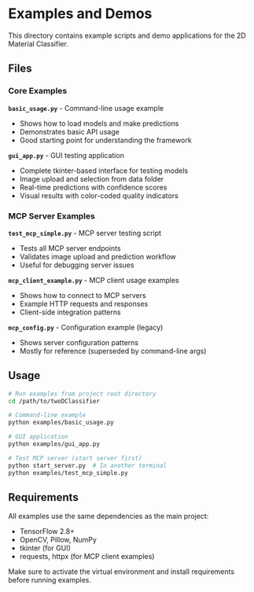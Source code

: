 # Examples and Demos

This directory contains example scripts and demo applications for the 2D Material Classifier.

## Files

### Core Examples

**`basic_usage.py`** - Command-line usage example
- Shows how to load models and make predictions
- Demonstrates basic API usage
- Good starting point for understanding the framework

**`gui_app.py`** - GUI testing application  
- Complete tkinter-based interface for testing models
- Image upload and selection from data folder
- Real-time predictions with confidence scores
- Visual results with color-coded quality indicators

### MCP Server Examples

**`test_mcp_simple.py`** - MCP server testing script
- Tests all MCP server endpoints
- Validates image upload and prediction workflow
- Useful for debugging server issues

**`mcp_client_example.py`** - MCP client usage examples
- Shows how to connect to MCP servers
- Example HTTP requests and responses
- Client-side integration patterns

**`mcp_config.py`** - Configuration example (legacy)
- Shows server configuration patterns
- Mostly for reference (superseded by command-line args)

## Usage

```bash
# Run examples from project root directory
cd /path/to/twoDClassifier

# Command-line example
python examples/basic_usage.py

# GUI application
python examples/gui_app.py

# Test MCP server (start server first)
python start_server.py  # In another terminal
python examples/test_mcp_simple.py
```

## Requirements

All examples use the same dependencies as the main project:
- TensorFlow 2.8+
- OpenCV, Pillow, NumPy
- tkinter (for GUI)
- requests, httpx (for MCP client examples)

Make sure to activate the virtual environment and install requirements before running examples.